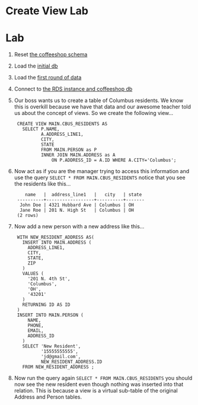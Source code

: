 # Create View Lab

# Lab

1. Reset [the coffeeshop schema](./ddl_dml_lab.md#reset-psql)
1. Load the [initial db](./loading_sample_data_lab.md#loading-initial-db)
1. Load the [first round of data](./CreateReciepts.md#first-insert)
1. Connect to [the RDS instance and coffeeshop db](./creating_rds_instance.md#connect-psql)
1. Our boss wants us to create a table of Columbus residents. We know this is overkill because we have that data and our awesome teacher told us about the concept of views. So we create the following view... 

        CREATE VIEW MAIN.CBUS_RESIDENTS AS 
          SELECT P.NAME, 
                 A.ADDRESS_LINE1, 
                 CITY, 
                 STATE 
                 FROM MAIN.PERSON as P                                                                                     
                 INNER JOIN MAIN.ADDRESS as A 
                     ON P.ADDRESS_ID = A.ID WHERE A.CITY='Columbus';


1. Now act as if you are the manager trying to access this information and use the query `SELECT * FROM MAIN.CBUS_RESIDENTS` notice that you see the residents like this...

           name   |  address_line1   |   city   | state 
        ----------+------------------+----------+-------
         John Doe | 4321 Hubbard Ave | Columbus | OH
         Jane Roe | 201 N. High St   | Columbus | OH
        (2 rows)

1. Now add a new person with a new address like this...

        WITH NEW_RESIDENT_ADDRESS AS(
          INSERT INTO MAIN.ADDRESS (
            ADDRESS_LINE1, 
            CITY, 
            STATE, 
            ZIP
          ) 
          VALUES (
            '201 N. 4th St', 
            'Columbus', 
            'OH', 
            '43201'
          )
          RETURNING ID AS ID
        )
        INSERT INTO MAIN.PERSON (
            NAME, 
            PHONE, 
            EMAIL, 
            ADDRESS_ID
          )
          SELECT 'New Resident',
                 '15555555555',
                 'jd@gmail.com', 
                 NEW_RESIDENT_ADDRESS.ID
          FROM NEW_RESIDENT_ADDRESS ;   

1. Now run the query again `SELECT * FROM MAIN.CBUS_RESIDENTS` you should now see the new resident even though nothing was inserted into that relation. This is because a view is a virtual sub-table of the original Address and Person tables.    